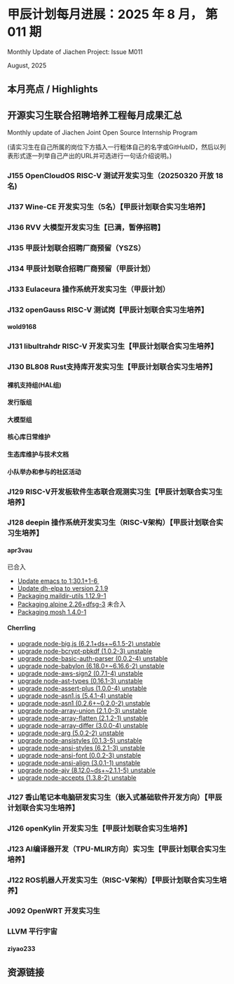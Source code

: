 # 甲辰计划每月进展：2025 年 8 月， 第 011 期

Monthly Update of Jiachen Project: Issue M011

August, 2025

## 本月亮点 / Highlights

## 开源实习生联合招聘培养工程每月成果汇总

Monthly update of Jiachen Joint Open Source Internship Program

(请实习生在自己所属的岗位下方插入一行粗体自己的名字或GitHubID，然后以列表形式逐一列举自己产出的URL并可选进行一句话介绍说明。)

### J155 OpenCloudOS RISC-V 测试开发实习生（20250320 开放 18 名)

### J137  Wine-CE 开发实习生（5名）【甲辰计划联合实习生培养】

### J136 RVV 大模型开发实习生【已满，暂停招聘】

### J135 甲辰计划联合招聘厂商预留（YSZS）

### J134 甲辰计划联合招聘厂商预留（甲辰计划）

### J133 Eulaceura 操作系统开发实习生（甲辰计划）

### J132 openGauss RISC-V 测试岗【甲辰计划联合实习生培养】

#### wold9168

### J131 libultrahdr RISC-V 开发实习生【甲辰计划联合实习生培养】

### J130 BL808 Rust支持库开发实习生【甲辰计划联合实习生培养】

#### 裸机支持组(HAL组)

#### 发行版组

#### 大模型组

#### 核心库日常维护

#### 生态库维护与技术文档

#### 小队举办和参与的社区活动

### J129 RISC-V开发板软件生态联合观测实习生【甲辰计划联合实习生培养】

### J128 deepin 操作系统开发实习生（RISC-V架构）【甲辰计划联合实习生培养】

#### apr3vau

已合入
- [Update emacs to 1:30.1+1-6 ](https://github.com/deepin-community/emacs/pull/5)
- [Update dh-elpa to version 2.1.9](https://github.com/deepin-community/dh-elpa/pull/3)
- [Packaging maildir-utils 1.12.9-1](https://github.com/deepin-community/maildir-utils/pull/1)
- [Packaging alpine 2.26+dfsg-3](https://github.com/deepin-community/alpine/pull/1)
未合入
- [Packaging mosh 1.4.0-1](https://github.com/deepin-community/mosh/pull/1)

#### Cherrling

* [upgrade node-big.js (6.2.1+ds+~6.1.5-2) unstable](https://github.com/deepin-community/node-big.js/pull/1)
* [upgrade node-bcrypt-pbkdf (1.0.2-3) unstable](https://github.com/deepin-community/node-bcrypt-pbkdf/pull/1)
* [upgrade node-basic-auth-parser (0.0.2-4) unstable](https://github.com/deepin-community/node-basic-auth-parser/pull/1)
* [upgrade node-babylon (6.18.0+~6.16.6-2) unstable](https://github.com/deepin-community/node-babylon/pull/1)
* [upgrade node-aws-sign2 (0.7.1-4) unstable](https://github.com/deepin-community/node-aws-sign2/pull/1)
* [upgrade node-ast-types (0.16.1-3) unstable](https://github.com/deepin-community/node-ast-types/pull/2)
* [upgrade node-assert-plus (1.0.0-4) unstable](https://github.com/deepin-community/node-assert-plus/pull/1)
* [upgrade node-asn1.js (5.4.1-4) unstable](https://github.com/deepin-community/node-asn1.js/pull/1)
* [upgrade node-asn1 (0.2.6+~0.2.0-2) unstable](https://github.com/deepin-community/node-asn1/pull/1)
* [upgrade node-array-union (2.1.0-3) unstable](https://github.com/deepin-community/node-array-union/pull/1)
* [upgrade node-array-flatten (2.1.2-1) unstable](https://github.com/deepin-community/node-array-flatten/pull/1)
* [upgrade node-array-differ (3.0.0-4) unstable](https://github.com/deepin-community/node-array-differ/pull/1)
* [upgrade node-arg (5.0.2-2) unstable](https://github.com/deepin-community/node-arg/pull/1)
* [upgrade node-ansistyles (0.1.3-5) unstable](https://github.com/deepin-community/node-ansistyles/pull/1)
* [upgrade node-ansi-styles (6.2.1-3) unstable](https://github.com/deepin-community/node-ansi-styles/pull/2)
* [upgrade node-ansi-font (0.0.2-3) unstable](https://github.com/deepin-community/node-ansi-font/pull/1)
* [upgrade node-ansi-align (3.0.1-1) unstable](https://github.com/deepin-community/node-ansi-align/pull/1)
* [upgrade node-ajv (8.12.0~ds+~2.1.1-5) unstable](https://github.com/deepin-community/node-ajv/pull/3)
* [upgrade node-accepts (1.3.8-2) unstable](https://github.com/deepin-community/node-accepts/pull/1)

### J127 香山笔记本电脑研发实习生（嵌入式基础软件开发方向）【甲辰计划联合实习生培养】

### J126 openKylin 开发实习生【甲辰计划联合实习生培养】

### J123 AI编译器开发（TPU-MLIR方向）实习生【甲辰计划联合实习生培养】

### J122 ROS机器人开发实习生（RISC-V架构）【甲辰计划联合实习生培养】

### J092 OpenWRT 开发实习生

### LLVM 平行宇宙

#### ziyao233

## 资源链接


